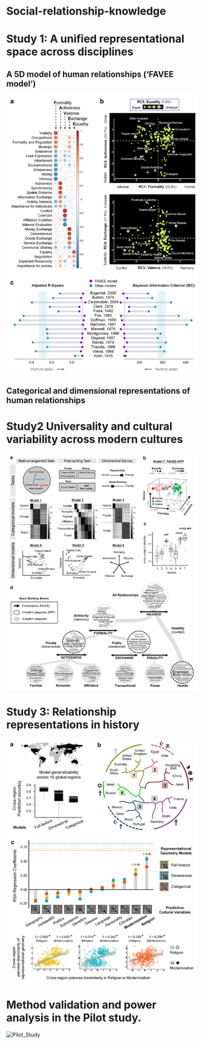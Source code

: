 # Social-relationship-knowledge
# **Study 1: A unified representational space across disciplines**

## **A 5D model of human relationships (‘FAVEE model’)**

![Study1.png](graph/Study1.jpg)

## **Categorical and dimensional representations of human relationships**

# Study2 **Universality and cultural variability across modern cultures**

![Study2.png](graph/Study2.jpg)
# **Study 3: Relationship representations in history**
![Study3.png](graph/Study3.jpg)
# Method validation and power analysis in the Pilot study.
![Pilot_Study](graph/Pilot_Study.png)
